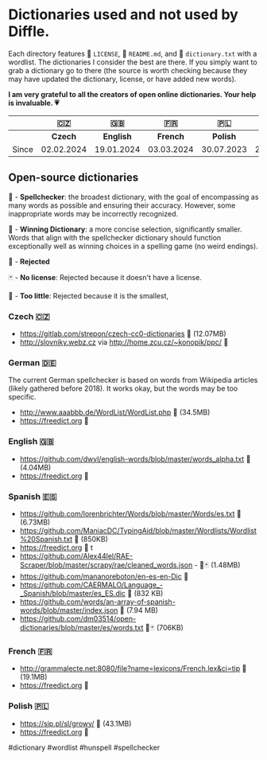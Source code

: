 # Dictionaries used and not used by Diffle.

Each directory features 🧾 `LICENSE`, 🧾 `README.md`, and 🧾 `dictionary.txt` with a wordlist. The dictionaries I consider the best are there. If you simply want to grab a dictionary go to there (the source is worth checking because they may have updated the dictionary, license, or have added new words).

**I am very grateful to all the creators of open online dictionaries. Your help is invaluable. 💗**

|       	|     🇨🇿     	|      🇬🇧     	|     🇫🇷     	|     🇵🇱     	|      🇪🇸     	|     🇩🇪     	|
|:-----:	|:----------:	|:-----------:	|:----------:	|:----------:	|:-----------:	|:----------:	|
|       	|  **Czech** 	| **English** 	| **French** 	| **Polish** 	| **Spanish** 	| **German** 	|
| Since 	| 02.02.2024 	|  19.01.2024 	| 03.03.2024 	| 30.07.2023 	|  21.02.2024 	| 19.02.2024 	|

## Open-source dictionaries

📔 - **Spellchecker**: the broadest dictionary, with the goal of encompassing as many words as possible and ensuring their accuracy. However, some inappropriate words may be incorrectly recognized.

🎯 - **Winning Dictionary**: a more concise selection, significantly smaller. Words that align with the spellchecker dictionary should function exceptionally well as winning choices in a spelling game (no weird endings).

🚫 - **Rejected**

🃏 - **No license**: Rejected because it doesn't have a license.

📄 - **Too little**: Rejected because it is the smallest,

### Czech 🇨🇿 
- https://gitlab.com/strepon/czech-cc0-dictionaries 📔 (12.07MB)
- http://slovniky.webz.cz via http://home.zcu.cz/~konopik/ppc/ 🎯

### German 🇩🇪
The current German spellchecker is based on words from Wikipedia articles (likely gathered before 2018). It works okay, but the words may be too specific.

- http://www.aaabbb.de/WordList/WordList.php 📔 (34.5MB)
- https://freedict.org 🎯

### English 🇬🇧
- https://github.com/dwyl/english-words/blob/master/words_alpha.txt 📔 (4.04MB)
- https://freedict.org 🎯

### Spanish 🇪🇸
- https://github.com/lorenbrichter/Words/blob/master/Words/es.txt 📔 (6.73MB)
- https://github.com/ManiacDC/TypingAid/blob/master/Wordlists/Wordlist%20Spanish.txt 📔 (850KB)
- https://freedict.org 🎯
t
- https://github.com/Alex44lel/RAE-Scraper/blob/master/scrapy/rae/cleaned_words.json - 📄🃏 (1.48MB)
- https://github.com/mananoreboton/en-es-en-Dic 📄
- https://github.com/CAERMALO/Language_-_Spanish/blob/master/es_ES.dic 📄 (832 KB)
- https://github.com/words/an-array-of-spanish-words/blob/master/index.json 📄 (7.94 MB)
- https://github.com/dm03514/open-dictionaries/blob/master/es/words.txt 📄🃏 (706KB)

### French 🇫🇷
- http://grammalecte.net:8080/file?name=lexicons/French.lex&ci=tip 📔 (19.1MB)
- https://freedict.org 🎯

### Polish 🇵🇱
- https://sjp.pl/sl/growy/ 📔 (43.1MB)
- https://freedict.org 🎯

#dictionary #wordlist #hunspell #spellchecker
